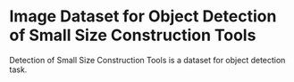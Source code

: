# Image Dataset for Object Detection of Small Size Construction Tools

Detection of Small Size Construction Tools is a dataset for object detection task.